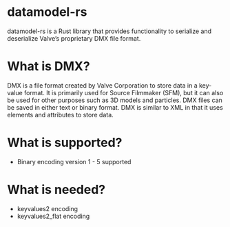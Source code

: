# datamodel-rs

datamodel-rs is a Rust library that provides functionality to serialize and deserialize Valve’s proprietary DMX file format.

# What is DMX?

DMX is a file format created by Valve Corporation to store data in a key-value format. It is primarily used for Source Filmmaker (SFM), but it can also be used
for other purposes such as 3D models and particles. DMX files can be saved in either text or binary format. DMX is similar to XML in that it uses elements and
attributes to store data.

# What is supported?

-   Binary encoding version 1 - 5 supported

# What is needed?

-   keyvalues2 encoding
-   keyvalues2_flat encoding
